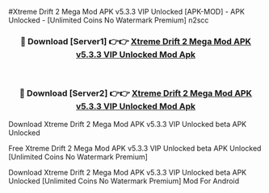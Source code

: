 #Xtreme Drift 2 Mega Mod APK v5.3.3 VIP Unlocked [APK-MOD] - APK Unlocked - [Unlimited Coins No Watermark Premium] n2scc



<div align="center">

<h3>🔴 Download [Server1] 👉👉 <a href="https://momento.my/?title=Xtreme_Drift_2_Mega_Mod_APK_v5.3.3_VIP_Unlocked">Xtreme Drift 2 Mega Mod APK v5.3.3 VIP Unlocked Mod Apk</a></h3><br>

<h3>🔴 Download [Server2] 👉👉 <a href="https://momento.my/?title=Xtreme_Drift_2_Mega_Mod_APK_v5.3.3_VIP_Unlocked">Xtreme Drift 2 Mega Mod APK v5.3.3 VIP Unlocked Mod Apk</a></h3>
</div>



Download Xtreme Drift 2 Mega Mod APK v5.3.3 VIP Unlocked beta APK Unlocked

Free Xtreme Drift 2 Mega Mod APK v5.3.3 VIP Unlocked beta APK Unlocked [Unlimited Coins No Watermark Premium]

Download Xtreme Drift 2 Mega Mod APK v5.3.3 VIP Unlocked beta APK Unlocked [Unlimited Coins No Watermark Premium] Mod For Android
